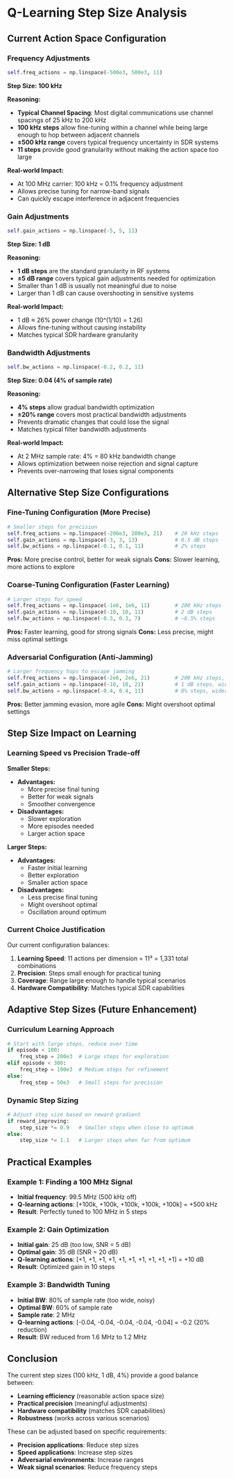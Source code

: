 # Q-Learning Step Size Analysis

## Current Action Space Configuration

### Frequency Adjustments
```python
self.freq_actions = np.linspace(-500e3, 500e3, 11)
```

**Step Size: 100 kHz**

**Reasoning:**
- **Typical Channel Spacing**: Most digital communications use channel spacings of 25 kHz to 200 kHz
- **100 kHz steps** allow fine-tuning within a channel while being large enough to hop between adjacent channels
- **±500 kHz range** covers typical frequency uncertainty in SDR systems
- **11 steps** provide good granularity without making the action space too large

**Real-world Impact:**
- At 100 MHz carrier: 100 kHz = 0.1% frequency adjustment
- Allows precise tuning for narrow-band signals
- Can quickly escape interference in adjacent frequencies

### Gain Adjustments
```python
self.gain_actions = np.linspace(-5, 5, 11)
```

**Step Size: 1 dB**

**Reasoning:**
- **1 dB steps** are the standard granularity in RF systems
- **±5 dB range** covers typical gain adjustments needed for optimization
- Smaller than 1 dB is usually not meaningful due to noise
- Larger than 1 dB can cause overshooting in sensitive systems

**Real-world Impact:**
- 1 dB ≈ 26% power change (10^(1/10) = 1.26)
- Allows fine-tuning without causing instability
- Matches typical SDR hardware granularity

### Bandwidth Adjustments
```python
self.bw_actions = np.linspace(-0.2, 0.2, 11)
```

**Step Size: 0.04 (4% of sample rate)**

**Reasoning:**
- **4% steps** allow gradual bandwidth optimization
- **±20% range** covers most practical bandwidth adjustments
- Prevents dramatic changes that could lose the signal
- Matches typical filter bandwidth adjustments

**Real-world Impact:**
- At 2 MHz sample rate: 4% = 80 kHz bandwidth change
- Allows optimization between noise rejection and signal capture
- Prevents over-narrowing that loses signal components

## Alternative Step Size Configurations

### Fine-Tuning Configuration (More Precise)
```python
# Smaller steps for precision
self.freq_actions = np.linspace(-200e3, 200e3, 21)    # 20 kHz steps
self.gain_actions = np.linspace(-3, 3, 13)            # 0.5 dB steps
self.bw_actions = np.linspace(-0.1, 0.1, 11)          # 2% steps
```

**Pros:** More precise control, better for weak signals
**Cons:** Slower learning, more actions to explore

### Coarse-Tuning Configuration (Faster Learning)
```python
# Larger steps for speed
self.freq_actions = np.linspace(-1e6, 1e6, 11)        # 200 kHz steps
self.gain_actions = np.linspace(-10, 10, 11)          # 2 dB steps
self.bw_actions = np.linspace(-0.3, 0.3, 7)           # ~8.5% steps
```

**Pros:** Faster learning, good for strong signals
**Cons:** Less precise, might miss optimal settings

### Adversarial Configuration (Anti-Jamming)
```python
# Larger frequency hops to escape jamming
self.freq_actions = np.linspace(-2e6, 2e6, 21)        # 200 kHz steps, wider range
self.gain_actions = np.linspace(-10, 10, 21)          # 1 dB steps, wider range
self.bw_actions = np.linspace(-0.4, 0.4, 11)          # 8% steps, wider range
```

**Pros:** Better jamming evasion, more agile
**Cons:** Might overshoot optimal settings

## Step Size Impact on Learning

### Learning Speed vs Precision Trade-off

**Smaller Steps:**
- **Advantages:**
  - More precise final tuning
  - Better for weak signals
  - Smoother convergence
- **Disadvantages:**
  - Slower exploration
  - More episodes needed
  - Larger action space

**Larger Steps:**
- **Advantages:**
  - Faster initial learning
  - Better exploration
  - Smaller action space
- **Disadvantages:**
  - Less precise final tuning
  - Might overshoot optimal
  - Oscillation around optimum

### Current Choice Justification

Our current configuration balances:

1. **Learning Speed**: 11 actions per dimension = 11³ = 1,331 total combinations
2. **Precision**: Steps small enough for practical tuning
3. **Coverage**: Range large enough to handle typical scenarios
4. **Hardware Compatibility**: Matches typical SDR capabilities

## Adaptive Step Sizes (Future Enhancement)

### Curriculum Learning Approach
```python
# Start with large steps, reduce over time
if episode < 100:
    freq_step = 200e3  # Large steps for exploration
elif episode < 300:
    freq_step = 100e3  # Medium steps for refinement
else:
    freq_step = 50e3   # Small steps for precision
```

### Dynamic Step Sizing
```python
# Adjust step size based on reward gradient
if reward_improving:
    step_size *= 0.9   # Smaller steps when close to optimum
else:
    step_size *= 1.1   # Larger steps when far from optimum
```

## Practical Examples

### Example 1: Finding a 100 MHz Signal
- **Initial frequency**: 99.5 MHz (500 kHz off)
- **Q-learning actions**: [+100k, +100k, +100k, +100k, +100k] = +500 kHz
- **Result**: Perfectly tuned to 100 MHz in 5 steps

### Example 2: Gain Optimization
- **Initial gain**: 25 dB (too low, SNR = 5 dB)
- **Optimal gain**: 35 dB (SNR = 20 dB)
- **Q-learning actions**: [+1, +1, +1, +1, +1, +1, +1, +1, +1, +1] = +10 dB
- **Result**: Optimized gain in 10 steps

### Example 3: Bandwidth Tuning
- **Initial BW**: 80% of sample rate (too wide, noisy)
- **Optimal BW**: 60% of sample rate
- **Sample rate**: 2 MHz
- **Q-learning actions**: [-0.04, -0.04, -0.04, -0.04, -0.04] = -0.2 (20% reduction)
- **Result**: BW reduced from 1.6 MHz to 1.2 MHz

## Conclusion

The current step sizes (100 kHz, 1 dB, 4%) provide a good balance between:
- **Learning efficiency** (reasonable action space size)
- **Practical precision** (meaningful adjustments)
- **Hardware compatibility** (matches SDR capabilities)
- **Robustness** (works across various scenarios)

These can be adjusted based on specific requirements:
- **Precision applications**: Reduce step sizes
- **Speed applications**: Increase step sizes  
- **Adversarial environments**: Increase ranges
- **Weak signal scenarios**: Reduce frequency steps